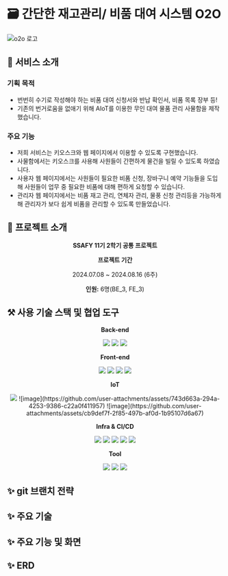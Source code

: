 # 🗃️ 간단한 재고관리/ 비품 대여 시스템 O2O
![o2o 로고](https://github.com/user-attachments/assets/661ebc1b-d78a-4369-afb2-e983b013e2e7)

## 👋 서비스 소개
### 기획 목적
- 번번히 수기로 작성해야 하는 비품 대여 신청서와 반납 확인서, 비품 목록 장부 등!   
- 기존의 번거로움을 없애기 위해 AIoT를 이용한 무인 대여 물품 관리 사물함을 제작했습니다.
### 주요 기능 
- 저희 서비스는 키오스크와 웹 페이지에서 이용할 수 있도록 구현했습니다.   
- 사물함에서는 키오스크를 사용해 사원들이 간편하게 물건을 빌릴 수 있도록 하였습니다.
- 사용자 웹 페이지에서는 사원들이 필요한 비품 신청, 장바구니 예약 기능들을 도입해 사원들이 업무 중 필요한 비품에 대해 편하게 요청할 수 있습니다.  
- 관리자 웹 페이지에서는 비품 재고 관리, 연체자 관리, 물풍 신청 관리등을 가능하게 해 관리자가 보다 쉽게 비품을 관리할 수 있도록 만들었습니다.   

## 👋 프로젝트 소개
<div align="center">
  <p><b>SSAFY 11기 2학기 공통 프로젝트</b></p>
  <p><b>프로젝트 기간</b></p>
  <p>2024.07.08 ~ 2024.08.16 (6주)</p>
  <p><b>인원:</b> 6명(BE_3, FE_3)</p>
  
</div>

## ⚒️ 사용 기술 스택 및 협업 도구
<div align="center">
  <p><b>Back-end</b></p>
<img src="https://img.shields.io/badge/springboot-6DB33F?style=for-the-badge&logo=springboot&logoColor=white">
<img src="https://img.shields.io/badge/springsecurity-6DB33F?style=for-the-badge&logo=springsecurity&logoColor=white">
<img src="https://img.shields.io/badge/mysql-4479A1?style=for-the-badge&logo=mysql&logoColor=white">
  
  <p><b>Front-end</b></p>
  <img src="https://img.shields.io/badge/HTML5-E34F26?style=for-the-badge&logo=HTML5&logoColor=white">
  <img src="https://img.shields.io/badge/CSS3-1572B6?style=for-the-badge&logo=CSS3&logoColor=white">
  <img src="https://img.shields.io/badge/JavaScript-F7DF1E?style=for-the-badge&logo=JavaScript&logoColor=white">
  <img src="https://img.shields.io/badge/React-61DAFB?style=for-the-badge&logo=React&logoColor=white">

  

  <p><b>IoT</b></p>
  <img src="https://img.shields.io/badge/nvidia-76B900?style=for-the-badge&logo=nvidia&logoColor=white">
  ![image](https://github.com/user-attachments/assets/743d663a-294a-4253-9386-c22a0f411957)
![image](https://github.com/user-attachments/assets/cb9def7f-2f85-497b-af0d-1b95107d6a67)

  <p><b>Infra & CI/CD</b></p>
  <img src="https://img.shields.io/badge/java-007396?style=for-the-badge&logo=OpenJDK&logoColor=white">
  <img src="https://img.shields.io/badge/Redis-DC382D?style=for-the-badge&logo=Redis&logoColor=white"> 
  <img src="https://img.shields.io/badge/nginx-%23009639.svg?style=for-the-badge&logo=nginx&logoColor=white">
  <img src="https://img.shields.io/badge/docker-%230db7ed.svg?style=for-the-badge&logo=docker&logoColor=white"> 
  <img src="https://img.shields.io/badge/Amazon%20EC2-FF9900?style=for-the-badge&logo=Amazon%20EC2&logoColor=white">


  <p><b>Tool</b></p>
    <img src="https://img.shields.io/badge/jira-0052CC?style=for-the-badge&logo=jira&logoColor=white">
     <img src="https://img.shields.io/badge/notion-000000?style=for-the-badge&logo=notion&logoColor=white">
      <img src="https://img.shields.io/badge/gitlab-FC6D26?style=for-the-badge&logo=gitlab&logoColor=white">
 
  
</div>

## ✨ git 브랜치 전략
## ✨ 주요 기술
## ✨ 주요 기능 및 화면
## ✨ ERD


